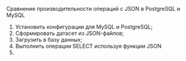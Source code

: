 Сравнение производительности операций с JSON в PostgreSQL и MySQL

1. Установить конфигурации для MySQL и PostgreSQL;
2. Сформировать датасет из JSON-файлов;
3. Загрузить в базу данных;
4. Выполнить операции SELECT используя функции JSON
5. 

